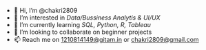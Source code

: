 - 👋 Hi, I’m @chakri2809
- 👀 I’m interested in *Data/Bussiness Analytis & UI/UX*
- 🌱 I’m currently learning *SQL, Python, R, Tableau*
- 💞️ I’m looking to collaborate on beginner projects
- 📫 Reach me on 1210814149@gitam.in or chakri2809@gmail.com

<!---
chakri2809/chakri2809 is a ✨ special ✨ repository because its `README.md` (this file) appears on your GitHub profile.
You can click the Preview link to take a look at your changes.
--->
